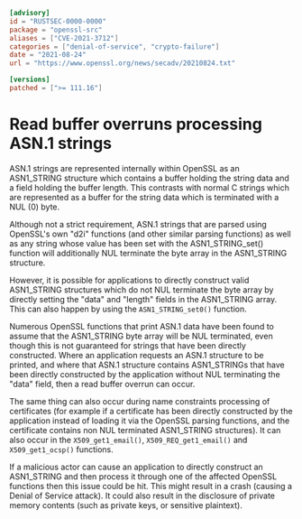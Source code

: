 ```toml
[advisory]
id = "RUSTSEC-0000-0000"
package = "openssl-src"
aliases = ["CVE-2021-3712"]
categories = ["denial-of-service", "crypto-failure"]
date = "2021-08-24"
url = "https://www.openssl.org/news/secadv/20210824.txt"

[versions]
patched = [">= 111.16"]
```

# Read buffer overruns processing ASN.1 strings

ASN.1 strings are represented internally within OpenSSL as an ASN1_STRING
structure which contains a buffer holding the string data and a field holding
the buffer length. This contrasts with normal C strings which are represented as
a buffer for the string data which is terminated with a NUL (0) byte.

Although not a strict requirement, ASN.1 strings that are parsed using OpenSSL's
own "d2i" functions (and other similar parsing functions) as well as any string
whose value has been set with the ASN1_STRING_set() function will additionally
NUL terminate the byte array in the ASN1_STRING structure.

However, it is possible for applications to directly construct valid ASN1_STRING
structures which do not NUL terminate the byte array by directly setting the
"data" and "length" fields in the ASN1_STRING array. This can also happen by
using the `ASN1_STRING_set0()` function.

Numerous OpenSSL functions that print ASN.1 data have been found to assume that
the ASN1_STRING byte array will be NUL terminated, even though this is not
guaranteed for strings that have been directly constructed. Where an application
requests an ASN.1 structure to be printed, and where that ASN.1 structure
contains ASN1_STRINGs that have been directly constructed by the application
without NUL terminating the "data" field, then a read buffer overrun can occur.

The same thing can also occur during name constraints processing of certificates
(for example if a certificate has been directly constructed by the application
instead of loading it via the OpenSSL parsing functions, and the certificate
contains non NUL terminated ASN1_STRING structures). It can also occur in the
`X509_get1_email()`, `X509_REQ_get1_email()` and `X509_get1_ocsp()` functions.

If a malicious actor can cause an application to directly construct an
ASN1_STRING and then process it through one of the affected OpenSSL functions
then this issue could be hit. This might result in a crash (causing a Denial of
Service attack). It could also result in the disclosure of private memory
contents (such as private keys, or sensitive plaintext).
